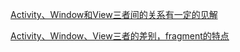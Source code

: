 [Activity、Window和View三者间的关系有一定的见解](https://www.cnblogs.com/dubo-/p/6676259.html)

[Activity、Window、View三者的差别，fragment的特点](https://blog.csdn.net/qq_34378183/article/details/52785669)